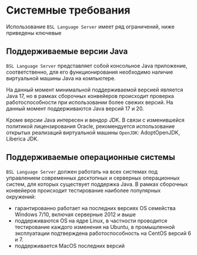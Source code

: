 # Системные требования

Использование `BSL Language Server` имеет ряд ограничений, ниже приведены ключевые

## Поддерживаемые версии Java

`BSL Language Server` представляет собой консольное Java приложение, соответственно, для его функционирования необходимо наличие виртуальной машины Java на компьютере.

На данный момент минимальной поддерживаемой версией является Java 17, но в рамках сборочных конвейеров происходит проверка работоспособности при использовании более свежих версий. На данный момент поддерживаются Java версий 17 и 20.

Кроме версии Java интересен и вендор JDK. В связи с изменившейся политикой лицензирования Oracle, рекомендуется использование открытых реализаций виртуальной машины `OpenJDK`: AdoptOpenJDK, Liberica JDK.

## Поддерживаемые операционные системы

`BSL Language Server` должен работать на всех системах под управлением современных десктопных и серверных операционных систем, для которых существует поддержка Java. В рамках сборочных конвейеров происходит тестирование наиболее популярных окружений:

- гарантированно работает на последних версиях OS семейства Windows 7/10, включая серверные 2012 и выше
- поддерживаются OS на ядре Linux, в частности проводится тестирование каждого изменения на Ubuntu, в промышленной эксплуатации подтверждена работоспособность на CentOS версий 6 и 7.
- поддерживается MacOS последних версий
